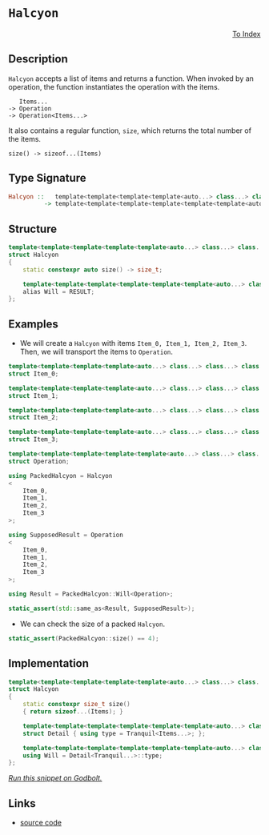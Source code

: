 <!-- Copyright 2024 Feng Mofan
SPDX-License-Identifier: Apache-2.0 -->

# `Halcyon`

<p style='text-align: right;'><a href="../../index.md#transportations">To Index</a></p>

## Description

`Halcyon` accepts a list of items and returns a function.
When invoked by an operation, the function instantiates the operation with the items.

<pre><code>   Items...
-> Operation
-> Operation&lt;Items...&gt;</code></pre>

It also contains a regular function, `size`, which returns the total number of the items.

<pre><code>size() -> sizeof...(Items)</code></pre>

## Type Signature

```Haskell
Halcyon ::   template<template<template<template<auto...> class...> class...> class...> class...
          -> template<template<template<template<template<template<auto...> class...> class...> class...> class...> class...>
```

## Structure

```C++
template<template<template<template<template<auto...> class...> class...> class...> class...>
struct Halcyon
{
    static constexpr auto size() -> size_t;

    template<template<template<template<template<template<auto...> class...> class...> class...> class...> class>
    alias Will = RESULT;
};
```

## Examples

- We will create a `Halcyon` with items `Item_0, Item_1, Item_2, Item_3`.
Then, we will transport the items to `Operation`.

```C++
template<template<template<template<auto...> class...> class...> class...>
struct Item_0;

template<template<template<template<auto...> class...> class...> class...>
struct Item_1;

template<template<template<template<auto...> class...> class...> class...>
struct Item_2;

template<template<template<template<auto...> class...> class...> class...>
struct Item_3;

template<template<template<template<template<auto...> class...> class...> class...> class...>
struct Operation;

using PackedHalcyon = Halcyon
<
    Item_0, 
    Item_1, 
    Item_2, 
    Item_3
>;

using SupposedResult = Operation
<
    Item_0, 
    Item_1, 
    Item_2, 
    Item_3
>;

using Result = PackedHalcyon::Will<Operation>;

static_assert(std::same_as<Result, SupposedResult>);
```

- We can check the size of a packed `Halcyon`.

```C++
static_assert(PackedHalcyon::size() == 4);
```

## Implementation

```C++
template<template<template<template<template<auto...> class...> class...> class...> class...Items>
struct Halcyon
{
    static constexpr size_t size()
    { return sizeof...(Items); }

    template<template<template<template<template<template<auto...> class...> class...> class...> class...> class Tranquil>
    struct Detail { using type = Tranquil<Items...>; };

    template<template<template<template<template<template<auto...> class...> class...> class...> class...> class...Tranquil>
    using Will = Detail<Tranquil...>::type;
};
```

[*Run this snippet on Godbolt.*](https://godbolt.org/#z:OYLghAFBqd5QCxAYwPYBMCmBRdBLAF1QCcAaPECAMzwBtMA7AQwFtMQByARg9KtQYEAysib0QXACx8BBAKoBnTAAUAHpwAMvAFYTStJg1DIApACYAQuYukl9ZATwDKjdAGFUtAK4sGISQDMpK4AMngMmAByPgBGmMQgAGxcpAAOqAqETgwe3r7%2BQemZjgJhEdEscQnJtpj2JQxCBEzEBLk%2BfoG19dlNLQRlUbHxSSkKza3t%2BV3j/YMVVaMAlLaoXsTI7BzmAeHI3lgA1CYBbsjj6FhUJ9gmGgCCd/cEmCypBi8nbi9vH5hfP3eTE%2Bp0BfwBryBILcTC8RAAdIibod9kwFApEfDkaj0ZjsQZcUiAtgUQSMYiAJI/BQ3J7jYheByHAASYmQAE8BE8TAB2KwPQ6Cw6zRzIFECcaYVSpYjCvAAL0wAH0CHLFRAlk8hcc%2BYdiJgCOsGGrMKgqJiIFTXgpNQELDqACLcgVCsHA/6gyHgz2/d0Q33Qt2Br1%2B06whFEkk48lY4mktEx/EJvFx6MpqNkw4AFWIhgAjl46LSXYL6YzVQ6DUw6Dr7V5MkZDgR2alMMcAg7s7mGAWi6crSxE8STvbeU67c77tqgx7viHgwHZzP/VCl/PZ%2BHUOn44TYxnk5Gd0P97uk7uc/nC7Ri1OhfXwsBDgB1Oi0dudyvNPtuC89q/pkAQGbVsR25Hlx35R4HgAegAKnghDEKQ6CnjghDs2wIQsyEQ5EJQmCkMIvDJx2PYDjbL40AYTZUgIGlhweJ5lx9VcV29OdFy%2BTdtzTQ9eL3I90zpAgGSZAclQ0UDGIeZiONYlj2Nk7i%2BLJHjVJUg892E0TVXErgpKg551zY0M5MU4ywzhLcNNPVN1IE/ibzLMSfiVMwDKYiyzNM2SlKstTNLPY9BMjbTy0OcSAg8mSvN82L4s4yyIwc%2BygoC2yT2PMKmQAeVbXMGmi%2B40Pgw4ADE8GIcZDmwVRWHeNtiOk%2B570bZQmGQABrTB0FZWgOQEd8WTZTkGG5U4tSFcSNFIY4Swi1yUjm29BXEsxZsm1bXKixjhwnZrWsfIQvFSIoeoAJUwBQvFoVUTk7PL4mBbJxrcTaFteCSNvmvTvpWj6WDcv7tUi8bbn2wzDsOS7rtuob2q6nq%2BoGvwQBfWhr1OR6CpevbIOE57kCVBN4gICALkAhRWGVNEvhhm6CFm47ToyC6roZm5bXxgj0KETAqPQGq6t%2BRqEPwwyRTwImSdaCAEe63qRucEBMnVJZ33uw5JC5p4OBWWhOAAVl4PwOC0UhUE4N7LGsYU1g2CizACHhSAITQ9ZWTqQENjR4TMMwAE4AA4NADw2g8SAJJDMHlJESfROEkXgWAkDQZtN83LY4XgFBAGa3bNvXSDgWAYEQEA1gIVI4XISg0DeOh4kianOFUCOAFpEkkQ5gGQMUpD93gesIEg8HQPR%2BEEEQxHYKQZEERQVHUQvSF0FIAHdc1STgeH1o2Tfdi3OByuFq9VM1DjbxJO%2B73v%2B8kP3DggDwG/oWUdi4JZeALrQVggJB66pEbmQCgEBAHAJAMAKQ60aC3XiLnCAMRD4xHCC0dkO9eAoOYMQdkOUYjaH5gXF29c2CCBygwWg6CV5YBiF4YAMIMa524LwLALBDDAHENQyqhC8AADcrqHylPzOEWwXbhBeAbFetA8AxFzDgjwWBD4iTwCnZhpB%2BHEBiKzSsbCjDSKMO7FYVADDAAUAANTwJgdej1TYu0nsIUQ4g572MXmoQ%2Ba99DsJQNYaw%2BgZG50gCsVAtFshMPbhce6pgbaWDMJnDRxAx4CMCd0HhzgICuCmH4FIoRwhDEqCMFIRQsgCEyXoIpDR5jDASGMOoqTGgTDaJ4Doeg7B1L6K0Sp%2BTqm2AaaUsYDTOmLE/qsdYmwJB7w4MbUgGdeBZ0vh3LuPc%2B6HAHmYJ%2BuAR7vydp/b%2BhiVgIEwEwLACQNSkC9oEeEAcAixw0NHOOadDaJADgnDgSdSAp2dvCZIiQg7By4IkQ2kguCGyufHGZR9s62Dzq7Qxxcy7/wrqfGuoDwFv2bmwTgLQWC8J5O3Jg8ZGxcADvCLg8JzbDyIAk8eKR7HTycdIFxSg3Er10OtTeTBt7MImVM8FWcT5VzhIcC%2BWKcV4oJY%2BIlJKyVPxfkAt%2BxwnZmC/jCwuf8AGoFfvEWuYCNVypGCK3FqIjBEq4DNWBLwqqUCQSvLBaCMGkFtTgvBBCHD2pIYwAg5DKGHxoXQhhtAmEu1Yewzh5t8D6gcHwgRK8hHIBEfa8RdRD7SNkWghRWxzbKNUS7DRWilA6JDQ%2BWFximCmIsVYmx9raWONngy2Qrjl7m1ZZ4gxUSrCWD8TEAJpzgkNDCREjsbbrCxNmfExJ3aVitMjWkjJTT8jZIYOgQZBS0gZGKTkOdWTV3FGyMu7pU6GjtMaXkLdB7egDNyQsFdsxJibpaRe8oVTxkjIds%2ByRPLD5zINWKo1EriWko0Os/AlKFXO2VT/D2pADlHJGKcyRbyPnEtuTyEFPIeRRzMHHIF0zP2cBztCiDf94VIErmfbVqKm4tw4FixZg5eFil4ZKv44wh7AdHtS%2BeDiZ4SDrQvJljadAgCCOyzlu8XkfpXnypF58qCHBo93OjDGmPumqs/XVwDQMBHA7ChFFGQF13U2/EA9HTpKkYwHJUzGCDE2ICwLufA6AWoQda82jqqEuzc86whbqNWkM9RQqhYbMC0PoWIAN9rg16IzSw7hkb%2BFMPJaoYRLwE2CCTVImRcj2TpqUQk7NvBc3aNeIWgxqq%2BAmPMZY6xrZbG8Grdx5x9b%2BPuKEy24wPiO0ponRbEJEpODQQpkOmJcT4hUqSacs9M7F19OCIuvdZS10NBm%2BU3dl6n01J6AII9M3Jv1LmGtrp97%2Bg7YfXkoZk77ZjOGe%2Bg%2BknOByds7RhQ9HDjmfhFZoDmzQM7JVb/fZhzjmUAmQhkAgd4QBACIbH2QK04Q55D8nDd3IW53znss5/hiVoY0ES25XAAgAp5GYQFLyAi3cznh37kHJFmDJ7MinhGVgaMyM4SQQA%3D%3D%3D)

## Links

- [source code](../../../conceptrodon/halcyon.hpp)
